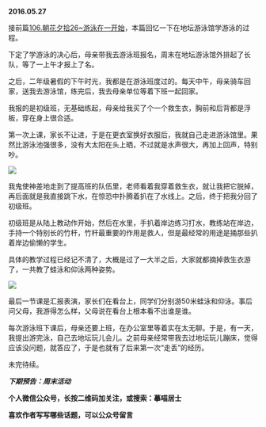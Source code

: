 
          
            
**2016.05.27**

接前篇[106.朝花夕拾26~游泳在一开始](https://link.jianshu.com?t=http://mp.weixin.qq.com/s?__biz=MzA4NzEzMjMzNw==&amp;mid=503628545&amp;idx=1&amp;sn=a1ffe27cba59daaecc6b3fd89942a732#rd)，本篇回忆一下在地坛游泳馆学游泳的过程。

下定了学游泳的决心后，母亲带我去游泳班报名，周末在地坛游泳馆外排起了长队，等了一上午才报上了名。

之后，二年级暑假的下午时光，我都是在游泳班度过的。每天中午，母亲骑车回家，送我去游泳馆，练完后，我去母亲单位等着下班一起回家。

我报的是初级班，无基础练起，母亲给我买了个一个救生衣，胸前和后背都是浮板，穿在身上很合适。

第一次上课，家长不让进，于是在更衣室换好衣服后，我就自己走进游泳馆里。果然比游泳池强很多，没有大太阳在头上晒，不过就是水声很大，再加上回声，特别吵。



![](//upload-images.jianshu.io/upload_images/51001-187853045347c1fa.jpg)




我鬼使神差地走到了提高班的队伍里，老师看着我穿着救生衣，就让我把它脱掉，再后面就是我直接跳下水，在惊恐中扑腾着扒在了水线上。之后，终于把我分回了初级班。

初级班是从陆上教动作开始，然后在水里，手扒着岸边练习打水，教练站在岸边，手持一个特别长的竹杆，竹杆最重要的作用是救人，但是最经常的用途是捅那些扒着岸边偷懒的学生。

具体的教学过程已经记不清了，大概是过了一大半之后，大家就都摘掉救生衣游了，一共教了蛙泳和仰泳两种姿势。



![](//upload-images.jianshu.io/upload_images/51001-ce517faf8558578f.jpg)




最后一节课是汇报表演，家长们在看台上，同学们分别游50米蛙泳和仰泳。事后问父母，我游得怎么样，父母说在看台上根本看不出谁是谁。

每次游泳班下课后，母亲还要上班，在办公室里等着实在太无聊。于是，有一天，我提出游完泳，自己去地坛玩儿会儿。之前母亲经常带我去过地坛玩儿蹦床，觉得应该没问题，就答应了，于是也就有了后来第一次“走丢”的经历。

未完待续。


***下期预告：周末活动***


**个人微信公众号，长按二维码加关注，或搜索：摹喵居士**

**喜欢作者写写哪些话题，可以公众号留言**




          
        